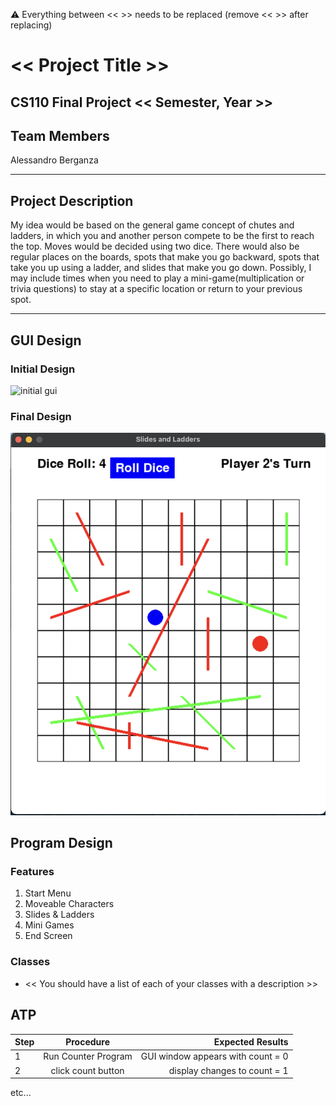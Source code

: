 
:warning: Everything between << >> needs to be replaced (remove << >> after replacing)

# << Project Title >>
## CS110 Final Project  << Semester, Year >>

## Team Members

Alessandro Berganza
***

## Project Description

My idea would be based on the general game concept of chutes and ladders, in which you and another person compete to be the first to reach the top. Moves would be decided using two dice. There would also be regular places on the boards, spots that make you go backward, spots that take you up using a ladder, and slides that make you go down. Possibly, I may include times when you need to play a mini-game(multiplication or trivia questions) to stay at a specific location or return to your previous spot. 

***    

## GUI Design

### Initial Design

![initial gui](assets/gui.jpg)

### Final Design

![final gui](assets/finalgui.jpg)

## Program Design

### Features

1. Start Menu
2. Moveable Characters
3. Slides & Ladders
4. Mini Games
5. End Screen

### Classes

- << You should have a list of each of your classes with a description >>

## ATP

| Step                 |Procedure             |Expected Results                   |
|----------------------|:--------------------:|----------------------------------:|
|  1                   | Run Counter Program  |GUI window appears with count = 0  |
|  2                   | click count button   | display changes to count = 1      |
etc...
